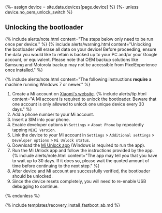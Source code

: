 {%- assign device = site.data.devices[page.device] %}
{%- unless device.no_oem_unlock_switch %}
## Unlocking the bootloader

{% include alerts/note.html content="The steps below only need to be run once per device." %}
{% include alerts/warning.html content="Unlocking the bootloader will erase all data on your device! Before proceeding, ensure the data you would like to retain is backed up to your PC and/or your Google account, or equivalent. Please note that OEM backup solutions like Samsung and Motorola backup may not be accessible from PixelExperience once installed." %}

{% include alerts/note.html content="The following instructions **require** a machine running Windows 7 or newer." %}

1. Create a Mi account on [Xiaomi's website](https://global.account.xiaomi.com/pass/register).
    {% include alerts/tip.html content="A Mi account is required to unlock the bootloader. Beware that one account is only allowed to unlock one unique device every 30 days." %}
2. Add a phone number to your Mi account.
3. Insert a SIM into your phone.
4. Enable developer options in `Settings` > `About Phone` by repeatedly tapping `MIUI Version`.
5. Link the device to your Mi account in `Settings` > `Additional settings` > `Developer options` > `Mi Unlock status`.
6. Download the [Mi Unlock app](https://en.miui.com/unlock/download_en.html) (Windows is required to run the app).
7. Run the Mi Unlock app and follow the instructions provided by the app.
    {% include alerts/note.html content="The app may tell you that you have to wait up to 30 days. If it does so, please wait the quoted amount of time before continuing to the next step." %}
8. After device and Mi account are successfully verified, the bootloader should be unlocked.
9. Since the device resets completely, you will need to re-enable USB debugging to continue.

{% endunless %}

{% include templates/recovery_install_fastboot_ab.md %}
